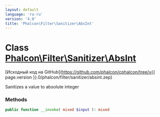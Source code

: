 ```yaml
---
layout: default
language: 'ru-ru'
version: '4.0'
title: 'Phalcon\Filter\Sanitizer\AbsInt'
---
```


# Class [Phalcon\Filter\Sanitizer\AbsInt](Phalcon_Filter_Sanitizer_AbsInt)

[Исходный код на GitHub](https://github.com/phalcon/cphalcon/tree/v{{ page.version }}.0/phalcon/filter/sanitizer/absint.zep)

Sanitizes a value to absolute integer

### Methods

```php
public function __invoke( mixed $input ): mixed
```